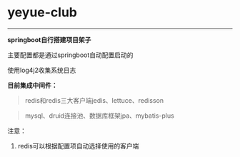 # yeyue-club
***

**springboot自行搭建项目架子**

主要配置都是通过springboot自动配置启动的

使用log4j2收集系统日志

**目前集成中间件：**

> redis和redis三大客户端jedis、lettuce、redisson

> mysql、druid连接池、数据库框架jpa、mybatis-plus

注意：
1.  redis可以根据配置项自动选择使用的客户端